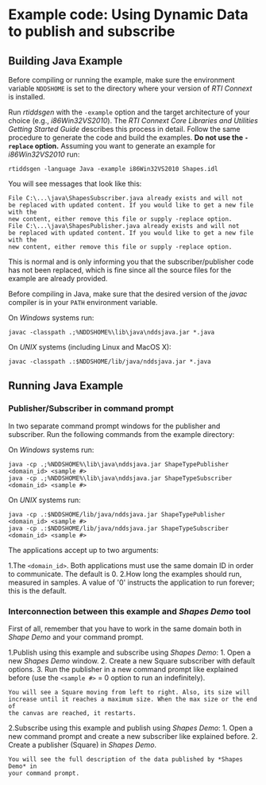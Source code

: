 # Example code: Using Dynamic Data to publish and subscribe

## Building Java Example
Before compiling or running the example, make sure the environment variable
`NDDSHOME` is set to the directory where your version of *RTI Connext* is
installed.

Run *rtiddsgen* with the `-example` option and the target architecture of your
choice (e.g., *i86Win32VS2010*). The *RTI Connext Core Libraries and Utilities
Getting Started Guide* describes this process in detail. Follow the same
procedure to generate the code and build the examples. **Do not use the
`-replace` option.** Assuming you want to generate an example for
*i86Win32VS2010* run:
```
rtiddsgen -language Java -example i86Win32VS2010 Shapes.idl
```

You will see messages that look like this:
```
File C:\...\java\ShapesSubscriber.java already exists and will not
be replaced with updated content. If you would like to get a new file with the
new content, either remove this file or supply -replace option.
File C:\...\java\ShapesPublisher.java already exists and will not
be replaced with updated content. If you would like to get a new file with the
new content, either remove this file or supply -replace option.
```

This is normal and is only informing you that the subscriber/publisher code has
not been replaced, which is fine since all the source files for the example are
already provided.

Before compiling in Java, make sure that the desired version of the *javac*
compiler is in your `PATH` environment variable.

On *Windows* systems run:
```
javac -classpath .;%NDDSHOME%\lib\java\nddsjava.jar *.java
```

On *UNIX* systems (including Linux and MacOS X):
```
javac -classpath .:$NDDSHOME/lib/java/nddsjava.jar *.java
```

## Running Java Example
### Publisher/Subscriber in command prompt
In two separate command prompt windows for the publisher and subscriber.
Run the following commands from the example directory:

On *Windows* systems run:
```
java -cp .;%NDDSHOME%\lib\java\nddsjava.jar ShapeTypePublisher <domain_id> <sample #>
java -cp .;%NDDSHOME%\lib\java\nddsjava.jar ShapeTypeSubscriber <domain_id> <sample #>
```

On *UNIX* systems run:
```
java -cp .:$NDDSHOME/lib/java/nddsjava.jar ShapeTypePublisher <domain_id> <sample #>
java -cp .:$NDDSHOME/lib/java/nddsjava.jar ShapeTypeSubscriber <domain_id> <sample #>
```

The applications accept up to two arguments:

1.The `<domain_id>`. Both applications must use the same domain ID in order
to communicate. The default is 0.
2.How long the examples should run, measured in samples. A value of '0'
instructs the application to run forever; this is the default.

### Interconnection between this example and *Shapes Demo* tool
First of all, remember that you have to work in the same domain both in
*Shape Demo* and your command prompt.

1.Publish using this example and subscribe using *Shapes Demo*:
    1. Open a new *Shapes Demo* window.
    2. Create a new Square subscriber with default options.
    3. Run the publisher in a new command prompt like explained before (use the
    `<sample #>` = 0 option to run an indefinitely).

    You will see a Square moving from left to right. Also, its size will
    increase until it reaches a maximum size. When the max size or the end of
    the canvas are reached, it restarts.

2.Subscribe using this example and publish using *Shapes Demo*:
    1. Open a new command prompt and create a new subscriber like explained
    before.
    2. Create a publisher (Square) in *Shapes Demo*.

    You will see the full description of the data published by *Shapes Demo* in
    your command prompt.
